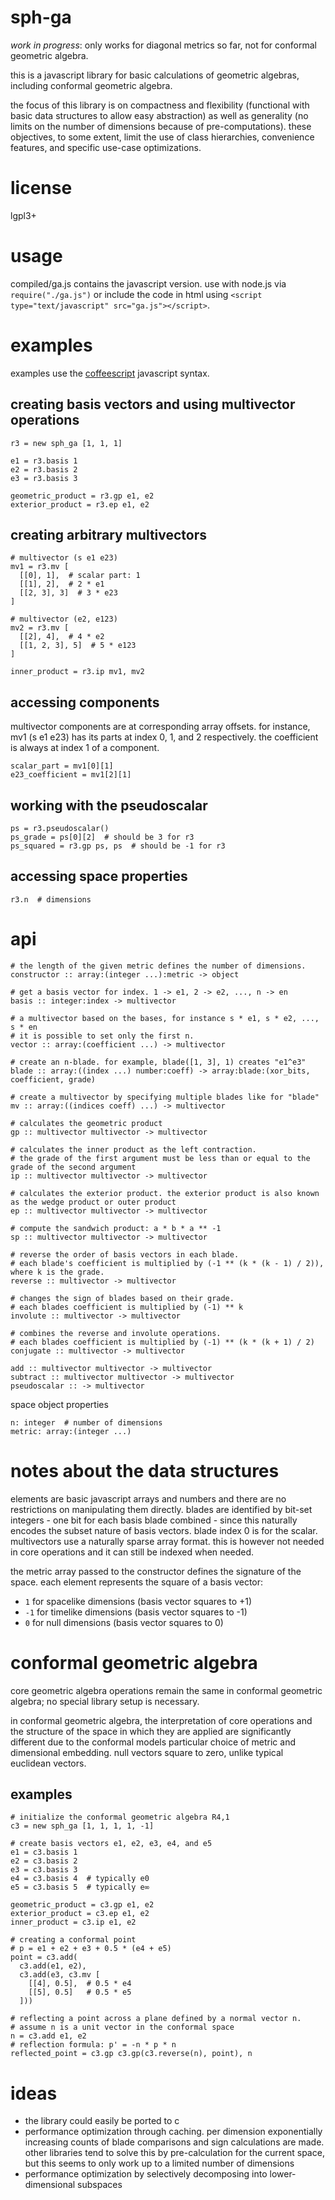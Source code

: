 # sph-ga

*work in progress*: only works for diagonal metrics so far, not for conformal geometric algebra.

this is a javascript library for basic calculations of geometric algebras, including conformal geometric algebra.

the focus of this library is on compactness and flexibility (functional with basic data structures to allow easy abstraction) as well as generality (no limits on the number of dimensions because of pre-computations). these objectives, to some extent, limit the use of class hierarchies, convenience features, and specific use-case optimizations.

# license
lgpl3+

# usage
compiled/ga.js contains the javascript version.
use with node.js via `require("./ga.js")` or include the code in html using `<script type="text/javascript" src="ga.js"></script>`.

# examples
examples use the [coffeescript](https://coffeescript.org/) javascript syntax.

## creating basis vectors and using multivector operations
~~~
r3 = new sph_ga [1, 1, 1]

e1 = r3.basis 1
e2 = r3.basis 2
e3 = r3.basis 3

geometric_product = r3.gp e1, e2
exterior_product = r3.ep e1, e2
~~~

## creating arbitrary multivectors
~~~
# multivector (s e1 e23)
mv1 = r3.mv [
  [[0], 1],  # scalar part: 1
  [[1], 2],  # 2 * e1
  [[2, 3], 3]  # 3 * e23
]

# multivector (e2, e123)
mv2 = r3.mv [
  [[2], 4],  # 4 * e2
  [[1, 2, 3], 5]  # 5 * e123
]

inner_product = r3.ip mv1, mv2
~~~

## accessing components
multivector components are at corresponding array offsets. for instance, mv1 (s e1 e23) has its parts at index 0, 1, and 2 respectively.
the coefficient is always at index 1 of a component.

~~~
scalar_part = mv1[0][1]
e23_coefficient = mv1[2][1]
~~~

## working with the pseudoscalar
~~~
ps = r3.pseudoscalar()
ps_grade = ps[0][2]  # should be 3 for r3
ps_squared = r3.gp ps, ps  # should be -1 for r3
~~~

## accessing space properties
~~~
r3.n  # dimensions
~~~

# api
~~~
# the length of the given metric defines the number of dimensions.
constructor :: array:(integer ...):metric -> object

# get a basis vector for index. 1 -> e1, 2 -> e2, ..., n -> en
basis :: integer:index -> multivector

# a multivector based on the bases, for instance s * e1, s * e2, ..., s * en
# it is possible to set only the first n.
vector :: array:(coefficient ...) -> multivector

# create an n-blade. for example, blade([1, 3], 1) creates "e1^e3"
blade :: array:((index ...) number:coeff) -> array:blade:(xor_bits, coefficient, grade)

# create a multivector by specifying multiple blades like for "blade"
mv :: array:((indices coeff) ...) -> multivector

# calculates the geometric product
gp :: multivector multivector -> multivector

# calculates the inner product as the left contraction.
# the grade of the first argument must be less than or equal to the grade of the second argument
ip :: multivector multivector -> multivector

# calculates the exterior product. the exterior product is also known as the wedge product or outer product
ep :: multivector multivector -> multivector

# compute the sandwich product: a * b * a ** -1
sp :: multivector multivector -> multivector

# reverse the order of basis vectors in each blade.
# each blade's coefficient is multiplied by (-1 ** (k * (k - 1) / 2)), where k is the grade.
reverse :: multivector -> multivector

# changes the sign of blades based on their grade.
# each blades coefficient is multiplied by (-1) ** k
involute :: multivector -> multivector

# combines the reverse and involute operations.
# each blades coefficient is multiplied by (-1) ** (k * (k + 1) / 2)
conjugate :: multivector -> multivector

add :: multivector multivector -> multivector
subtract :: multivector multivector -> multivector
pseudoscalar :: -> multivector
~~~

space object properties
~~~
n: integer  # number of dimensions
metric: array:(integer ...)
~~~

# notes about the data structures
elements are basic javascript arrays and numbers and there are no restrictions on manipulating them directly.
blades are identified by bit-set integers - one bit for each basis blade combined - since this naturally encodes the subset nature of basis vectors. blade index 0 is for the scalar.
multivectors use a naturally sparse array format. this is however not needed in core operations and it can still be indexed when needed.

the metric array passed to the constructor defines the signature of the space. each element represents the square of a basis vector:
* `1` for spacelike dimensions (basis vector squares to +1)
* `-1` for timelike dimensions (basis vector squares to -1)
* `0` for null dimensions (basis vector squares to 0)

# conformal geometric algebra
core geometric algebra operations remain the same in conformal geometric algebra; no special library setup is necessary.

in conformal geometric algebra, the interpretation of core operations and the structure of the space in which they are applied are significantly different due to the conformal models particular choice of metric and dimensional embedding. null vectors square to zero, unlike typical euclidean vectors.

## examples
~~~
# initialize the conformal geometric algebra R4,1
c3 = new sph_ga [1, 1, 1, 1, -1]

# create basis vectors e1, e2, e3, e4, and e5
e1 = c3.basis 1
e2 = c3.basis 2
e3 = c3.basis 3
e4 = c3.basis 4  # typically e0
e5 = c3.basis 5  # typically e∞

geometric_product = c3.gp e1, e2
exterior_product = c3.ep e1, e2
inner_product = c3.ip e1, e2

# creating a conformal point
# p = e1 + e2 + e3 + 0.5 * (e4 + e5)
point = c3.add(
  c3.add(e1, e2),
  c3.add(e3, c3.mv [
    [[4], 0.5],  # 0.5 * e4
    [[5], 0.5]   # 0.5 * e5
  ]))

# reflecting a point across a plane defined by a normal vector n.
# assume n is a unit vector in the conformal space
n = c3.add e1, e2
# reflection formula: p' = -n * p * n
reflected_point = c3.gp c3.gp(c3.reverse(n), point), n
~~~

# ideas
* the library could easily be ported to c
* performance optimization through caching. per dimension exponentially increasing counts of blade comparisons and sign calculations are made. other libraries tend to solve this by pre-calculation for the current space, but this seems to only work up to a limited number of dimensions
* performance optimization by selectively decomposing into lower-dimensional subspaces